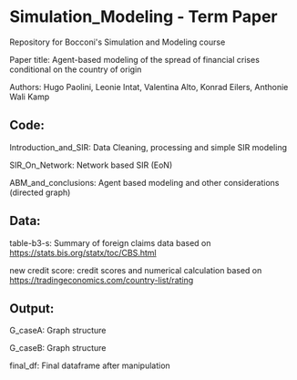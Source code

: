# Simulation_Modeling - Term Paper
Repository for Bocconi's Simulation and Modeling course

Paper title: Agent-based modeling of the spread of financial crises conditional on the country of origin

Authors: Hugo Paolini, Leonie Intat, Valentina Alto, Konrad Eilers, Anthonie Wali Kamp

## Code:
Introduction_and_SIR: Data Cleaning, processing and simple SIR modeling

SIR_On_Network: Network based SIR (EoN)

ABM_and_conclusions: Agent based modeling and other considerations (directed graph)

## Data:
table-b3-s: Summary of foreign claims data based on https://stats.bis.org/statx/toc/CBS.html

new credit score: credit scores and numerical calculation based on https://tradingeconomics.com/country-list/rating

## Output:
G_caseA: Graph structure

G_caseB: Graph structure

final_df: Final dataframe after manipulation

